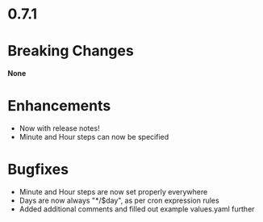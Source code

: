 
# 0.7.1
# Breaking Changes

**None**

# Enhancements

- Now with release notes!
- Minute and Hour steps can now be specified

# Bugfixes

- Minute and Hour steps are now set properly everywhere
- Days are now always "*/$day", as per cron expression rules
- Added additional comments and filled out example values.yaml further